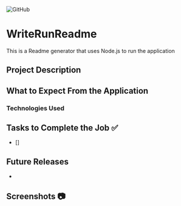 ![GitHub](https://img.shields.io/github/license/Joeseff6/WriteRunReadme)
# WriteRunReadme
This is a Readme generator that uses Node.js to run the application
## Project Description

## What to Expect From the Application

### Technologies Used

## Tasks to Complete the Job :white_check_mark:

- [] 
## Future Releases

* 
## Screenshots :camera: